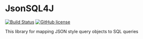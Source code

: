 # JsonSQL4J
[![Build Status](https://github.com/eaxdev/JsonSQL4J/workflows/build/badge.svg)](https://github.com/eaxdev/Java-JsonResume-Validator/actions)
[![GitHub license](https://img.shields.io/badge/license-MIT-blue.svg)](https://raw.githubusercontent.com/eaxdev/Java-JsonResume-Validator/master/LICENSE)

This library for mapping JSON style query objects to SQL queries
